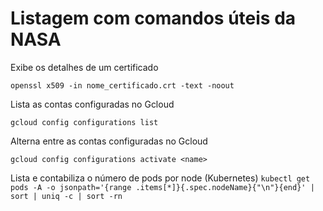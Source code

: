 # Listagem com comandos úteis da NASA

Exibe os detalhes de um certificado

`openssl x509 -in nome_certificado.crt -text -noout`

Lista as contas configuradas no Gcloud

`gcloud config configurations list`

Alterna entre as contas configuradas no Gcloud

`gcloud config configurations activate <name>`

Lista e contabiliza o número de pods por node (Kubernetes)
`kubectl get pods -A -o jsonpath='{range .items[*]}{.spec.nodeName}{"\n"}{end}' | sort | uniq -c | sort -rn`
